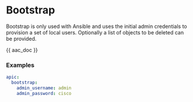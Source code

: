# Bootstrap

Bootstrap is only used with Ansible and uses the initial admin credentials to provision a set of local users. Optionally a list of objects to be deleted can be provided.

{{ aac_doc }}

### Examples

```yaml
apic:
  bootstrap:
    admin_username: admin
    admin_password: cisco
```
